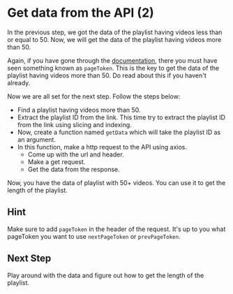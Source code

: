 # Get data from the API (2)

In the previous step, we got the data of the playlist having videos less than or equal to 50. Now, we will get the data of the playlist having videos more than 50.

Again, if you have gone through the [documentation](https://developers.google.com/youtube/v3/docs/playlistItems/list), there you must have seen something known as `pageToken`. This is the key to get the data of the playlist having videos more than 50. Do read about this if you haven't already.

Now we are all set for the next step. Follow the steps below:

* Find a playlist having videos more than 50.
* Extract the playlist ID from the link. This time try to extract the playlist ID from the link using slicing and indexing.
* Now, create a function named `getData` which will take the playlist ID as an argument.
* In this function, make a http request to the API using axios. 
    * Come up with the url and header.
    * Make a get request.
    * Get the data from the response.

Now, you have the data of playlist with 50+ videos. You can use it to get the length of the playlist.

## Hint

Make sure to add `pageToken` in the header of the request. It's up to you what pageToken you want to use `nextPageToken` or `prevPageToken`.

## Next Step

Play around with the data and figure out how to get the length of the playlist.


